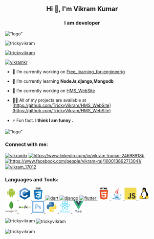 
<h2 align="center">Hi 👋, I'm Vikram Kumar</h2>
<h3 align="center">I am developer</h3>

<img src="https://cdn.dribbble.com/users/1162077/screenshots/3848914/programmer.gif" alt=“logo”>



<p align="left"> <img src="https://komarev.com/ghpvc/?username=trickyvikram&label=Profile%20views&color=0e75b6&style=flat" alt="trickyvikram" /> </p>

<p align="left"> <a href="https://github.com/ryo-ma/github-profile-trophy"><img src="https://github-profile-trophy.vercel.app/?username=trickyvikram" alt="trickyvikram" /></a> </p>

<p align="left"> <a href="https://twitter.com/vikramkr" target="blank"><img src="https://img.shields.io/twitter/follow/vikramkr?logo=twitter&style=for-the-badge" alt="vikramkr" /></a> </p>

- 🔭 I’m currently working on [Free_learning_for-engineerig](https://github.com/TrickyVikram/Free_learning_for-engineerig)

- 🌱 I’m currently learning **NodeJs,django,Mongodb**

- 🔭 I’m currently working on [HMS_WebSite](https://github.com/TrickyVikram/HMS_WebSite)

- 👨‍💻 All of my projects are available at [https://github.com/TrickyVikram/HMS_WebSite](https://github.com/TrickyVikram/HMS_WebSite)

- ⚡ Fun fact. **I think I am funny .**
<img src="https://www.holopin.io/@trickyvikram?verified=true" alt=“logo”>



<h3 align="left">Connect with me:</h3>
<p align="left">
<a href="https://twitter.com/vikramkr" target="blank"><img align="center" src="https://raw.githubusercontent.com/rahuldkjain/github-profile-readme-generator/master/src/images/icons/Social/twitter.svg" alt="vikramkr" height="30" width="40" /></a>
<a href="https://linkedin.com/in/https://www.linkedin.com/in/vikram-kumar-24698918b" target="blank"><img align="center" src="https://raw.githubusercontent.com/rahuldkjain/github-profile-readme-generator/master/src/images/icons/Social/linked-in-alt.svg" alt="https://www.linkedin.com/in/vikram-kumar-24698918b" height="30" width="40" /></a>
<a href="https://fb.com/https://www.facebook.com/people/vikram-raj/100013892713041/" target="blank"><img align="center" src="https://raw.githubusercontent.com/rahuldkjain/github-profile-readme-generator/master/src/images/icons/Social/facebook.svg" alt="https://www.facebook.com/people/vikram-raj/100013892713041/" height="30" width="40" /></a>
<a href="https://instagram.com/vikram_17012" target="blank"><img align="center" src="https://raw.githubusercontent.com/rahuldkjain/github-profile-readme-generator/master/src/images/icons/Social/instagram.svg" alt="vikram_17012" height="30" width="40" /></a>
</p>

<h3 align="left">Languages and Tools:</h3>
<p align="left"> <a href="https://developer.android.com" target="_blank" rel="noreferrer"> <img src="https://raw.githubusercontent.com/devicons/devicon/master/icons/android/android-original-wordmark.svg" alt="android" width="40" height="40"/> </a> <a href="https://www.cprogramming.com/" target="_blank" rel="noreferrer"> <img src="https://raw.githubusercontent.com/devicons/devicon/master/icons/c/c-original.svg" alt="c" width="40" height="40"/> </a> <a href="https://www.w3schools.com/css/" target="_blank" rel="noreferrer"> <img src="https://raw.githubusercontent.com/devicons/devicon/master/icons/css3/css3-original-wordmark.svg" alt="css3" width="40" height="40"/> </a> <a href="https://dart.dev" target="_blank" rel="noreferrer"> <img src="https://www.vectorlogo.zone/logos/dartlang/dartlang-icon.svg" alt="dart" width="40" height="40"/> </a> <a href="https://www.djangoproject.com/" target="_blank" rel="noreferrer"> <img src="https://cdn.worldvectorlogo.com/logos/django.svg" alt="django" width="40" height="40"/> </a> <a href="https://flutter.dev" target="_blank" rel="noreferrer"> <img src="https://www.vectorlogo.zone/logos/flutterio/flutterio-icon.svg" alt="flutter" width="40" height="40"/> </a> <a href="https://www.w3.org/html/" target="_blank" rel="noreferrer"> <img src="https://raw.githubusercontent.com/devicons/devicon/master/icons/html5/html5-original-wordmark.svg" alt="html5" width="40" height="40"/> </a> <a href="https://www.java.com" target="_blank" rel="noreferrer"> <img src="https://raw.githubusercontent.com/devicons/devicon/master/icons/java/java-original.svg" alt="java" width="40" height="40"/> </a> <a href="https://developer.mozilla.org/en-US/docs/Web/JavaScript" target="_blank" rel="noreferrer"> <img src="https://raw.githubusercontent.com/devicons/devicon/master/icons/javascript/javascript-original.svg" alt="javascript" width="40" height="40"/> </a> <a href="https://www.linux.org/" target="_blank" rel="noreferrer"> <img src="https://raw.githubusercontent.com/devicons/devicon/master/icons/linux/linux-original.svg" alt="linux" width="40" height="40"/> </a> <a href="https://www.mongodb.com/" target="_blank" rel="noreferrer"> <img src="https://raw.githubusercontent.com/devicons/devicon/master/icons/mongodb/mongodb-original-wordmark.svg" alt="mongodb" width="40" height="40"/> </a> <a href="https://nodejs.org" target="_blank" rel="noreferrer"> <img src="https://raw.githubusercontent.com/devicons/devicon/master/icons/nodejs/nodejs-original-wordmark.svg" alt="nodejs" width="40" height="40"/> </a> <a href="https://www.photoshop.com/en" target="_blank" rel="noreferrer"> <img src="https://raw.githubusercontent.com/devicons/devicon/master/icons/photoshop/photoshop-line.svg" alt="photoshop" width="40" height="40"/> </a> <a href="https://www.python.org" target="_blank" rel="noreferrer"> <img src="https://raw.githubusercontent.com/devicons/devicon/master/icons/python/python-original.svg" alt="python" width="40" height="40"/> </a> <a href="https://reactjs.org/" target="_blank" rel="noreferrer"> <img src="https://raw.githubusercontent.com/devicons/devicon/master/icons/react/react-original-wordmark.svg" alt="react" width="40" height="40"/> </a> <a href="https://vuejs.org/" target="_blank" rel="noreferrer"> <img src="https://raw.githubusercontent.com/devicons/devicon/master/icons/vuejs/vuejs-original-wordmark.svg" alt="vuejs" width="40" height="40"/> </a> </p>

<p><img align="left" src="https://github-readme-stats.vercel.app/api/top-langs?username=trickyvikram&show_icons=true&locale=en&layout=compact" alt="trickyvikram" /></p>

<p>&nbsp;<img align="center" src="https://github-readme-stats.vercel.app/api?username=trickyvikram&show_icons=true&locale=en" alt="trickyvikram" /></p>

<p><img align="center" src="https://github-readme-streak-stats.herokuapp.com/?user=trickyvikram&" alt="trickyvikram" /></p>
